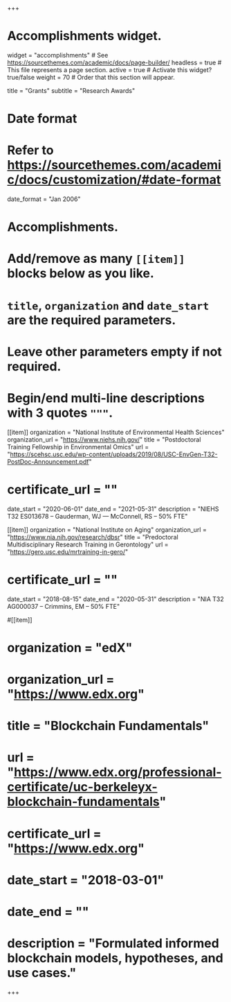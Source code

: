+++
# Accomplishments widget.
widget = "accomplishments"  # See https://sourcethemes.com/academic/docs/page-builder/
headless = true  # This file represents a page section.
active = true  # Activate this widget? true/false
weight = 70  # Order that this section will appear.

title = "Grants"
subtitle = "Research Awards"

# Date format
#   Refer to https://sourcethemes.com/academic/docs/customization/#date-format
date_format = "Jan 2006"

# Accomplishments.
#   Add/remove as many `[[item]]` blocks below as you like.
#   `title`, `organization` and `date_start` are the required parameters.
#   Leave other parameters empty if not required.
#   Begin/end multi-line descriptions with 3 quotes `"""`.

[[item]]
  organization = "National Institute of Environmental Health Sciences"
  organization_url = "https://www.niehs.nih.gov/"
  title = "Postdoctoral Training Fellowship in Environmental Omics"
  url = "https://scehsc.usc.edu/wp-content/uploads/2019/08/USC-EnvGen-T32-PostDoc-Announcement.pdf"
#  certificate_url = ""
  date_start = "2020-06-01"
  date_end = "2021-05-31"
  description = "NIEHS T32 ES013678 – Gauderman, WJ — McConnell, RS – 50% FTE"
  
[[item]]
  organization = "National Institute on Aging"
  organization_url = "https://www.nia.nih.gov/research/dbsr"
  title = "Predoctoral Multidisciplinary Research Training in Gerontology"
  url = "https://gero.usc.edu/mrtraining-in-gero/"
#  certificate_url = ""
  date_start = "2018-08-15"
  date_end = "2020-05-31"
  description = "NIA T32 AG000037 – Crimmins, EM – 50% FTE"

#[[item]]
#  organization = "edX"
#  organization_url = "https://www.edx.org"
# title = "Blockchain Fundamentals"
#  url = "https://www.edx.org/professional-certificate/uc-berkeleyx-blockchain-fundamentals"
#  certificate_url = "https://www.edx.org"
#  date_start = "2018-03-01"
#  date_end = ""
#  description = "Formulated informed blockchain models, hypotheses, and use cases."
  

+++
